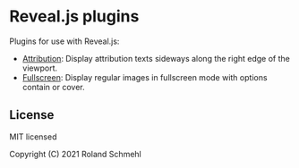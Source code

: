 # Reveal.js plugins

Plugins for use with Reveal.js:

* [Attribution](https://github.com/rschmehl/reveal-plugins/tree/main/attribution): Display attribution texts sideways along the right edge of the viewport.
* [Fullscreen](https://github.com/rschmehl/reveal-plugins/tree/main/fullscreen): Display regular images in fullscreen mode with options contain or cover.

## License

MIT licensed

Copyright (C) 2021 Roland Schmehl
